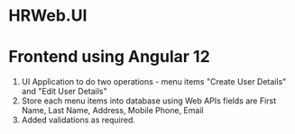 # HRWeb.UI

Frontend using Angular 12 
================================
1. UI Application to do two operations - menu items "Create User Details" and "Edit User Details"
2. Store each menu items into database using Web APIs fields are  First Name, Last Name, Address, Mobile Phone, Email
3. Added validations as required.
